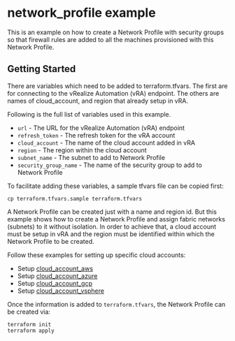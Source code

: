# network_profile example

This is an example on how to create a Network Profile with security groups so that firewall rules are added to all the machines provisioned with this Network Profile. 

## Getting Started

There are variables which need to be added to terraform.tfvars. The first are for connecting to the vRealize Automation (vRA) endpoint. The others are names of cloud_account, and region that already setup in vRA.

Following is the full list of variables used in this example.

* `url` - The URL for the vRealize Automation (vRA) endpoint
* `refresh_token` - The refresh token for the vRA account
* `cloud_account` - The name of the cloud account added in vRA
* `region` - The region within the cloud account
* `subnet_name` - The subnet to add to Network Profile
* `security_group_name` - The name of the security group to add to Network Profile

To facilitate adding these variables, a sample tfvars file can be copied first:
```shell
cp terraform.tfvars.sample terraform.tfvars
```

A Network Profile can be created just with a name and region id. But this example shows how to create a Network Profile and assign fabric networks (subnets) to it without isolation. In order to achieve that, a cloud account must be setup in vRA and the region must be identified within which the Network Profile to be created.

Follow these examples for setting up specific cloud accounts:

* Setup [cloud\_account\_aws](../../cloud_account_aws/README.md)
* Setup [cloud\_account\_azure](../../cloud_account_azure/README.md)
* Setup [cloud\_account\_gcp](../../cloud_account_gcp/README.md)
* Setup [cloud\_account\_vsphere](../../cloud_account_vsphere/README.md)

Once the information is added to `terraform.tfvars`, the Network Profile can be created via:

```shell
terraform init
terraform apply
```
